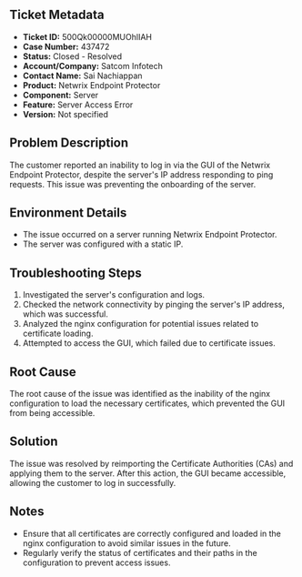 ## Ticket Metadata
- **Ticket ID:** 500Qk00000MUOhlIAH
- **Case Number:** 437472
- **Status:** Closed - Resolved
- **Account/Company:** Satcom Infotech
- **Contact Name:** Sai Nachiappan
- **Product:** Netwrix Endpoint Protector
- **Component:** Server
- **Feature:** Server Access Error
- **Version:** Not specified

## Problem Description
The customer reported an inability to log in via the GUI of the Netwrix Endpoint Protector, despite the server's IP address responding to ping requests. This issue was preventing the onboarding of the server.

## Environment Details
- The issue occurred on a server running Netwrix Endpoint Protector.
- The server was configured with a static IP.

## Troubleshooting Steps
1. Investigated the server's configuration and logs.
2. Checked the network connectivity by pinging the server's IP address, which was successful.
3. Analyzed the nginx configuration for potential issues related to certificate loading.
4. Attempted to access the GUI, which failed due to certificate issues.

## Root Cause
The root cause of the issue was identified as the inability of the nginx configuration to load the necessary certificates, which prevented the GUI from being accessible.

## Solution
The issue was resolved by reimporting the Certificate Authorities (CAs) and applying them to the server. After this action, the GUI became accessible, allowing the customer to log in successfully.

## Notes
- Ensure that all certificates are correctly configured and loaded in the nginx configuration to avoid similar issues in the future.
- Regularly verify the status of certificates and their paths in the configuration to prevent access issues.
